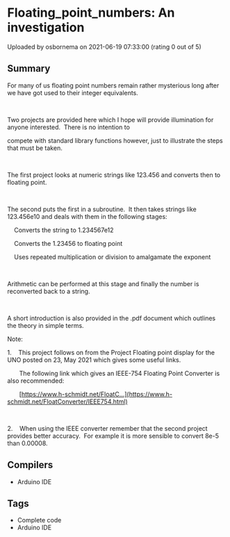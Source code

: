 # Floating_point_numbers: An investigation

Uploaded by osbornema on 2021-06-19 07:33:00 (rating 0 out of 5)

## Summary

For many of us floating point numbers remain rather mysterious long after we have got used to their integer equivalents.


 


Two projects are provided here which I hope will provide illumination for anyone interested.  There is no intention to  

compete with standard library functions however, just to illustrate the steps that must be taken.   


 


The first project looks at numeric strings like 123.456 and converts then to floating point.


 


The second puts the first in a subroutine.  It then takes strings like 123.456e10 and deals with them in the following stages:  

    Converts the string to 1.234567e12  

    Converts the 1.23456 to floating point  

    Uses repeated multiplication or division to amalgamate the exponent  

 


Arithmetic can be performed at this stage and finally the number is reconverted back to a string.


 


A short introduction is also provided in the .pdf document which outlines the theory in simple terms.


Note:  

1.    This project follows on from the Project Floating point display for the UNO posted on 23, May 2021 which gives some useful links.  

       The following link which gives an IEEE-754 Floating Point Converter is also recommended:  

       [https://www.h-schmidt.net/FloatC...](https://www.h-schmidt.net/FloatConverter/IEEE754.html)


 


2.    When using the IEEE converter remember that the second project provides better accuracy.  For example it is more sensible to convert 8e-5 than 0.00008.

## Compilers

- Arduino IDE

## Tags

- Complete code
- Arduino IDE
